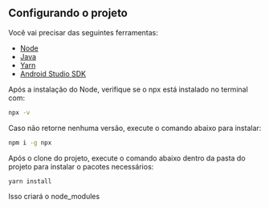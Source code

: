 
## Configurando o projeto
Você vai precisar das seguintes ferramentas:
- [Node](https://nodejs.org/pt)
- [Java](https://www.oracle.com/java/technologies/downloads/)
- [Yarn](https://classic.yarnpkg.com/lang/en/docs/install/#windows-stable)
- [Android Studio SDK](https://developer.android.com/studio?gclsrc=aw.ds&gad_source=1&gclid=CjwKCAjwtdi_BhACEiwA97y8BPqDKw7x1mjbemtF8J19WjW1vZ5T-lmqkFdQuRo7P2sf8VRWsW_0HBoCKZUQAvD_BwE&hl=pt-br)

Após a instalação do Node, verifique se o npx está instalado no terminal com:
```bash
npx -v
```
Caso não retorne nenhuma versão, execute o comando abaixo para instalar:
```bash
npm i -g npx
```
Após o clone do projeto, execute o comando abaixo dentro da pasta do projeto para instalar o pacotes necessários:
```bash
yarn install
```
Isso criará o node_modules
